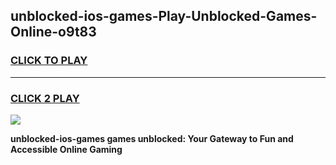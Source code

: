 
## unblocked-ios-games-Play-Unblocked-Games-Online-o9t83
<h3>
<a href="https://premium76.site?title=unblocked-ios-games&ref=24A">CLICK TO PLAY</a></h3>
<hr>

<h3>
<a href="https://premium76.site?title=unblocked-ios-games&ref=24A">CLICK 2 PLAY</a>
  
</h3>

<a href="https://premium76.site?title=unblocked-ios-games&ref=24A"><img src="https://clearcache.store/games.png"></a>


**unblocked-ios-games games unblocked: Your Gateway to Fun and Accessible Online Gaming**
